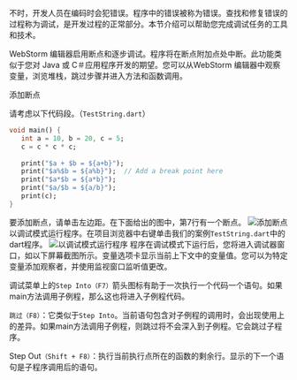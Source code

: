 不时，开发人员在编码时会犯错误。程序中的错误被称为错误。查找和修复错误的过程称为调试，是开发过程的正常部分。本节介绍可以帮助您完成调试任务的工具和技术。

WebStorm  编辑器启用断点和逐步调试。程序将在断点附加点处中断。此功能类似于您对  Java  或 C＃应用程序开发的期望。您可以从WebStorm  编辑器中观察变量，浏览堆栈，跳过步骤并进入方法和函数调用。


添加断点

请考虑以下代码段。（`TestString.dart`）

```dart
void main() { 
   int a = 10, b = 20, c = 5; 
   c = c * c * c; 
   
   print("$a + $b = ${a+b}"); 
   print("$a%$b = ${a%b}");  // Add a break point here 
   print("$a*$b = ${a*b}"); 
   print("$a/$b = ${a/b}"); 
   print(c); 
}
```

要添加断点，请单击左边距。在下面给出的图中，第7行有一个断点。
![添加断点](https://www.tutorialspoint.com/dart_programming/images/add_breakpoint.jpg)
以调试模式运行程序。在项目浏览器中右键单击我们的案例`TestString.dart`中的dart程序。
![以调试模式运行程序](https://www.tutorialspoint.com/dart_programming/images/debug_teststring.jpg)
程序在调试模式下运行后，您将进入调试器窗口，如以下屏幕截图所示。变量选项卡显示当前上下文中的变量值。您可以为特定变量添加观察者，并使用监视窗口监听值更改。

调试菜单上的`Step Into（F7）`箭头图标有助于一次执行一个代码一个语句。如果main方法调用子例程，那么这也将进入子例程代码。

`跳过（F8）`：它类似于`Step Into`。当前语句包含对子例程的调用时，会出现使用上的差异。如果main方法调用子例程，则跳过将不会深入到子例程。它会跳过子程序。

Step Out`（Shift + F8）`：执行当前执行点所在的函数的剩余行。显示的下一个语句是子程序调用后的语句。
